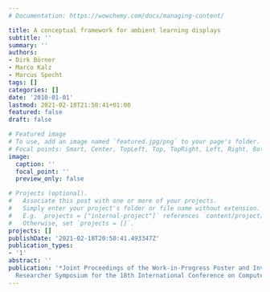 ```yaml
---
# Documentation: https://wowchemy.com/docs/managing-content/

title: A conceptual framework for ambient learning displays
subtitle: ''
summary: ''
authors:
- Dirk Börner
- Marco Kalz
- Marcus Specht
tags: []
categories: []
date: '2010-01-01'
lastmod: 2021-02-18T21:50:41+01:00
featured: false
draft: false

# Featured image
# To use, add an image named `featured.jpg/png` to your page's folder.
# Focal points: Smart, Center, TopLeft, Top, TopRight, Left, Right, BottomLeft, Bottom, BottomRight.
image:
  caption: ''
  focal_point: ''
  preview_only: false

# Projects (optional).
#   Associate this post with one or more of your projects.
#   Simply enter your project's folder or file name without extension.
#   E.g. `projects = ["internal-project"]` references `content/project/deep-learning/index.md`.
#   Otherwise, set `projects = []`.
projects: []
publishDate: '2021-02-18T20:50:41.493347Z'
publication_types:
- '1'
abstract: ''
publication: '*Joint Proceedings of the Work-in-Progress Poster and Invited Young
  Researcher Symposium for the 18th International Conference on Computers in Education*'
---
```

